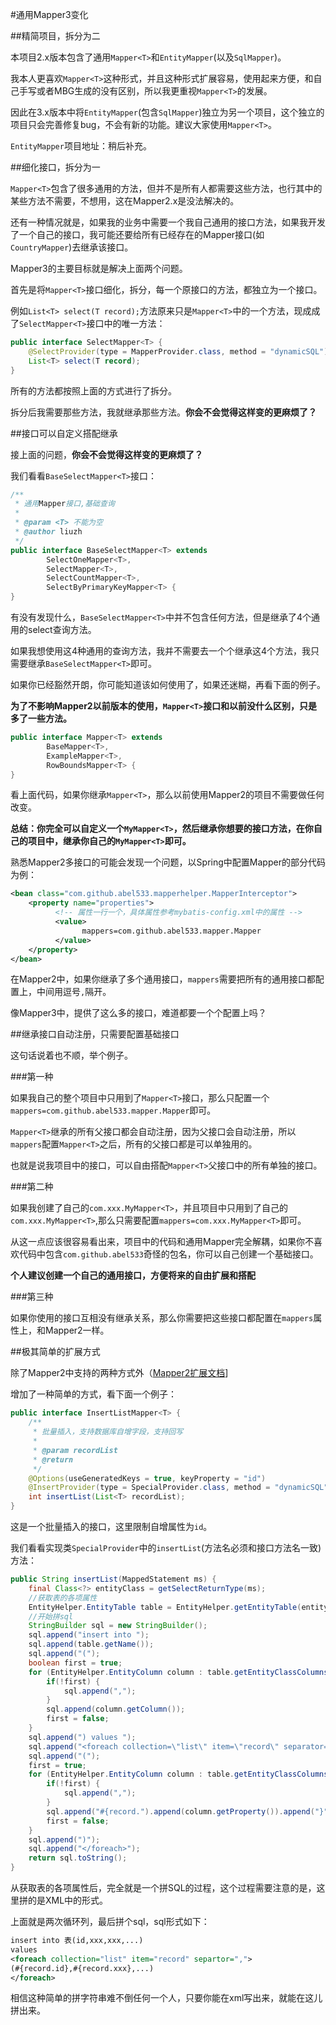 #通用Mapper3变化

##精简项目，拆分为二

本项目2.x版本包含了通用`Mapper<T>`和`EntityMapper`(以及`SqlMapper`)。

我本人更喜欢`Mapper<T>`这种形式，并且这种形式扩展容易，使用起来方便，和自己手写或者MBG生成的没有区别，所以我更重视`Mapper<T>`的发展。

因此在3.x版本中将`EntityMapper`(包含`SqlMapper`)独立为另一个项目，这个独立的项目只会完善修复bug，不会有新的功能。建议大家使用`Mapper<T>`。

`EntityMapper`项目地址：稍后补充。

##细化接口，拆分为一

`Mapper<T>`包含了很多通用的方法，但并不是所有人都需要这些方法，也行其中的某些方法不需要，不想用，这在Mapper2.x是没法解决的。

还有一种情况就是，如果我的业务中需要一个我自己通用的接口方法，如果我开发了一个自己的接口，我可能还要给所有已经存在的Mapper接口(如`CountryMapper`)去继承该接口。

Mapper3的主要目标就是解决上面两个问题。

首先是将`Mapper<T>`接口细化，拆分，每一个原接口的方法，都独立为一个接口。

例如`List<T> select(T record);`方法原来只是`Mapper<T>`中的一个方法，现成成了`SelectMapper<T>`接口中的唯一方法：

```java
public interface SelectMapper<T> {
    @SelectProvider(type = MapperProvider.class, method = "dynamicSQL")
    List<T> select(T record);
}
```

所有的方法都按照上面的方式进行了拆分。

拆分后我需要那些方法，我就继承那些方法。<b>你会不会觉得这样变的更麻烦了？</b>

##接口可以自定义搭配继承

接上面的问题，<b>你会不会觉得这样变的更麻烦了？</b>

我们看看`BaseSelectMapper<T>`接口：

```java
/**
 * 通用Mapper接口,基础查询
 *
 * @param <T> 不能为空
 * @author liuzh
 */
public interface BaseSelectMapper<T> extends
        SelectOneMapper<T>,
        SelectMapper<T>,
        SelectCountMapper<T>,
        SelectByPrimaryKeyMapper<T> {
}
```

有没有发现什么，`BaseSelectMapper<T>`中并不包含任何方法，但是继承了4个通用的select查询方法。

如果我想使用这4种通用的查询方法，我并不需要去一个个继承这4个方法，我只需要继承`BaseSelectMapper<T>`即可。

如果你已经豁然开朗，你可能知道该如何使用了，如果还迷糊，再看下面的例子。

<b>为了不影响Mapper2以前版本的使用，`Mapper<T>`接口和以前没什么区别，只是多了一些方法。</b>

```java
public interface Mapper<T> extends
        BaseMapper<T>,
        ExampleMapper<T>,
        RowBoundsMapper<T> {
}
```

看上面代码，如果你继承`Mapper<T>`，那么以前使用Mapper2的项目不需要做任何改变。

<b>总结：你完全可以自定义一个`MyMapper<T>`，然后继承你想要的接口方法，在你自己的项目中，继承你自己的`MyMapper<T>`即可。</b>

熟悉Mapper2多接口的可能会发现一个问题，以Spring中配置Mapper的部分代码为例：

```xml
<bean class="com.github.abel533.mapperhelper.MapperInterceptor">
    <property name="properties">
          <!-- 属性一行一个，具体属性参考mybatis-config.xml中的属性 -->
          <value>
                mappers=com.github.abel533.mapper.Mapper
          </value>
    </property>
</bean>
```

在Mapper2中，如果你继承了多个通用接口，`mappers`需要把所有的通用接口都配置上，中间用逗号`,`隔开。

像Mapper3中，提供了这么多的接口，难道都要一个个配置上吗？

##继承接口自动注册，只需要配置基础接口

这句话说着也不顺，举个例子。

###第一种

如果我自己的整个项目中只用到了`Mapper<T>`接口，那么只配置一个`mappers=com.github.abel533.mapper.Mapper`即可。

`Mapper<T>`继承的所有父接口都会自动注册，因为父接口会自动注册，所以`mappers`配置`Mapper<T>`之后，所有的父接口都是可以单独用的。

也就是说我项目中的接口，可以自由搭配`Mapper<T>`父接口中的所有单独的接口。

###第二种

如果我创建了自己的`com.xxx.MyMapper<T>`，并且项目中只用到了自己的`com.xxx.MyMapper<T>`,那么只需要配置`mappers=com.xxx.MyMapper<T>`即可。

从这一点应该很容易看出来，项目中的代码和通用Mapper完全解耦，如果你不喜欢代码中包含`com.github.abel533`奇怪的包名，你可以自己创建一个基础接口。

<b>个人建议创建一个自己的通用接口，方便将来的自由扩展和搭配</b>

###第三种

如果你使用的接口互相没有继承关系，那么你需要把这些接口都配置在`mappers`属性上，和Mapper2一样。

##极其简单的扩展方式

除了Mapper2中支持的两种方式外（[Mapper2扩展文档](http://git.oschina.net/free/Mapper/blob/master/wiki/mapper/3.ExtendMapper.md)]

增加了一种简单的方式，看下面一个例子：

```java
public interface InsertListMapper<T> {
    /**
     * 批量插入，支持数据库自增字段，支持回写
     *
     * @param recordList
     * @return
     */
    @Options(useGeneratedKeys = true, keyProperty = "id")
    @InsertProvider(type = SpecialProvider.class, method = "dynamicSQL")
    int insertList(List<T> recordList);
}
```

这是一个批量插入的接口，这里限制自增属性为`id`。

我们看看实现类`SpecialProvider`中的`insertList`(方法名必须和接口方法名一致)方法：

```java
public String insertList(MappedStatement ms) {
    final Class<?> entityClass = getSelectReturnType(ms);
    //获取表的各项属性
    EntityHelper.EntityTable table = EntityHelper.getEntityTable(entityClass);
    //开始拼sql
    StringBuilder sql = new StringBuilder();
    sql.append("insert into ");
    sql.append(table.getName());
    sql.append("(");
    boolean first = true;
    for (EntityHelper.EntityColumn column : table.getEntityClassColumns()) {
        if(!first) {
            sql.append(",");
        }
        sql.append(column.getColumn());
        first = false;
    }
    sql.append(") values ");
    sql.append("<foreach collection=\"list\" item=\"record\" separator=\",\" >");
    sql.append("(");
    first = true;
    for (EntityHelper.EntityColumn column : table.getEntityClassColumns()) {
        if(!first) {
            sql.append(",");
        }
        sql.append("#{record.").append(column.getProperty()).append("}");
        first = false;
    }
    sql.append(")");
    sql.append("</foreach>");
    return sql.toString();
}
```

从获取表的各项属性后，完全就是一个拼SQL的过程，这个过程需要注意的是，这里拼的是XML中的形式。

上面就是两次循环列，最后拼个sql，sql形式如下：

```xml
insert into 表(id,xxx,xxx,...)
values
<foreach collection="list" item="record" separtor=",">
(#{record.id},#{record.xxx},...)
</foreach>
```

相信这种简单的拼字符串难不倒任何一个人，只要你能在xml写出来，就能在这儿拼出来。